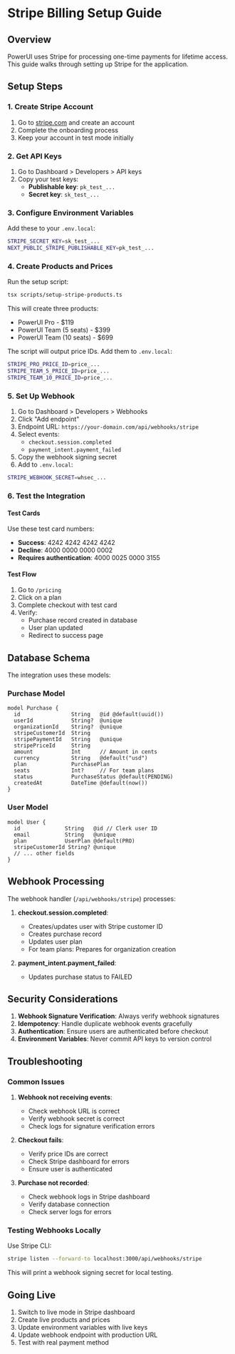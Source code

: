 # Stripe Billing Setup Guide

## Overview
PowerUI uses Stripe for processing one-time payments for lifetime access. This guide walks through setting up Stripe for the application.

## Setup Steps

### 1. Create Stripe Account
1. Go to [stripe.com](https://stripe.com) and create an account
2. Complete the onboarding process
3. Keep your account in test mode initially

### 2. Get API Keys
1. Go to Dashboard > Developers > API keys
2. Copy your test keys:
   - **Publishable key**: `pk_test_...`
   - **Secret key**: `sk_test_...`

### 3. Configure Environment Variables
Add these to your `.env.local`:
```bash
STRIPE_SECRET_KEY=sk_test_...
NEXT_PUBLIC_STRIPE_PUBLISHABLE_KEY=pk_test_...
```

### 4. Create Products and Prices
Run the setup script:
```bash
tsx scripts/setup-stripe-products.ts
```

This will create three products:
- PowerUI Pro - $119
- PowerUI Team (5 seats) - $399
- PowerUI Team (10 seats) - $699

The script will output price IDs. Add them to `.env.local`:
```bash
STRIPE_PRO_PRICE_ID=price_...
STRIPE_TEAM_5_PRICE_ID=price_...
STRIPE_TEAM_10_PRICE_ID=price_...
```

### 5. Set Up Webhook
1. Go to Dashboard > Developers > Webhooks
2. Click "Add endpoint"
3. Endpoint URL: `https://your-domain.com/api/webhooks/stripe`
4. Select events:
   - `checkout.session.completed`
   - `payment_intent.payment_failed`
5. Copy the webhook signing secret
6. Add to `.env.local`:
```bash
STRIPE_WEBHOOK_SECRET=whsec_...
```

### 6. Test the Integration

#### Test Cards
Use these test card numbers:
- **Success**: 4242 4242 4242 4242
- **Decline**: 4000 0000 0000 0002
- **Requires authentication**: 4000 0025 0000 3155

#### Test Flow
1. Go to `/pricing`
2. Click on a plan
3. Complete checkout with test card
4. Verify:
   - Purchase record created in database
   - User plan updated
   - Redirect to success page

## Database Schema

The integration uses these models:

### Purchase Model
```prisma
model Purchase {
  id                String   @id @default(uuid())
  userId            String?  @unique
  organizationId    String?  @unique
  stripeCustomerId  String
  stripePaymentId   String   @unique
  stripePriceId     String
  amount            Int      // Amount in cents
  currency          String   @default("usd")
  plan              PurchasePlan
  seats             Int?     // For team plans
  status            PurchaseStatus @default(PENDING)
  createdAt         DateTime @default(now())
}
```

### User Model
```prisma
model User {
  id              String   @id // Clerk user ID
  email           String   @unique
  plan            UserPlan @default(PRO)
  stripeCustomerId String? @unique
  // ... other fields
}
```

## Webhook Processing

The webhook handler (`/api/webhooks/stripe`) processes:

1. **checkout.session.completed**:
   - Creates/updates user with Stripe customer ID
   - Creates purchase record
   - Updates user plan
   - For team plans: Prepares for organization creation

2. **payment_intent.payment_failed**:
   - Updates purchase status to FAILED

## Security Considerations

1. **Webhook Signature Verification**: Always verify webhook signatures
2. **Idempotency**: Handle duplicate webhook events gracefully
3. **Authentication**: Ensure users are authenticated before checkout
4. **Environment Variables**: Never commit API keys to version control

## Troubleshooting

### Common Issues

1. **Webhook not receiving events**:
   - Check webhook URL is correct
   - Verify webhook secret is correct
   - Check logs for signature verification errors

2. **Checkout fails**:
   - Verify price IDs are correct
   - Check Stripe dashboard for errors
   - Ensure user is authenticated

3. **Purchase not recorded**:
   - Check webhook logs in Stripe dashboard
   - Verify database connection
   - Check server logs for errors

### Testing Webhooks Locally

Use Stripe CLI:
```bash
stripe listen --forward-to localhost:3000/api/webhooks/stripe
```

This will print a webhook signing secret for local testing.

## Going Live

1. Switch to live mode in Stripe dashboard
2. Create live products and prices
3. Update environment variables with live keys
4. Update webhook endpoint with production URL
5. Test with real payment method